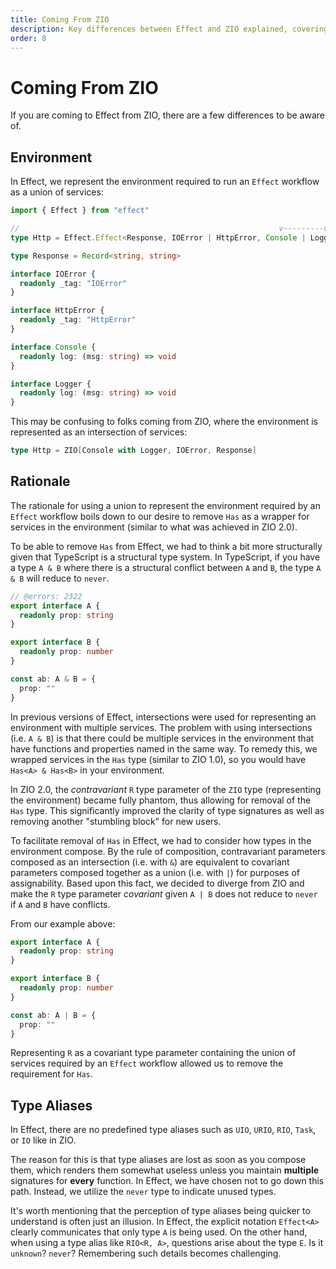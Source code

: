 ```yaml
---
title: Coming From ZIO
description: Key differences between Effect and ZIO explained, covering the representation of the environment, removal of `Has`, and the absence of predefined type aliases like `UIO`, `URIO`, `RIO`, `Task`, or `IO` in Effect.
order: 8
---
```


# Coming From ZIO

If you are coming to Effect from ZIO, there are a few differences to be aware of.

## Environment

In Effect, we represent the environment required to run an `Effect` workflow as a union of services:

```ts twoslash
import { Effect } from "effect"

//                                                          v---------v---- `R` is a union of Console | Logger
type Http = Effect.Effect<Response, IOError | HttpError, Console | Logger>

type Response = Record<string, string>

interface IOError {
  readonly _tag: "IOError"
}

interface HttpError {
  readonly _tag: "HttpError"
}

interface Console {
  readonly log: (msg: string) => void
}

interface Logger {
  readonly log: (msg: string) => void
}
```

This may be confusing to folks coming from ZIO, where the environment is represented as an intersection of services:

```scala
type Http = ZIO[Console with Logger, IOError, Response]
```

## Rationale

The rationale for using a union to represent the environment required by an `Effect` workflow boils down to our desire to remove `Has` as a wrapper for services in the environment (similar to what was achieved in ZIO 2.0).

To be able to remove `Has` from Effect, we had to think a bit more structurally given that TypeScript is a structural type system. In TypeScript, if you have a type `A & B` where there is a structural conflict between `A` and `B`, the type `A & B` will reduce to `never`.

```ts twoslash
// @errors: 2322
export interface A {
  readonly prop: string
}

export interface B {
  readonly prop: number
}

const ab: A & B = {
  prop: ""
}
```

In previous versions of Effect, intersections were used for representing an environment with multiple services. The problem with using intersections (i.e. `A & B`) is that there could be multiple services in the environment that have functions and properties named in the same way. To remedy this, we wrapped services in the `Has` type (similar to ZIO 1.0), so you would have `Has<A> & Has<B>` in your environment.

In ZIO 2.0, the _contravariant_ `R` type parameter of the `ZIO` type (representing the environment) became fully phantom, thus allowing for removal of the `Has` type. This significantly improved the clarity of type signatures as well as removing another "stumbling block" for new users.

To facilitate removal of `Has` in Effect, we had to consider how types in the environment compose. By the rule of composition, contravariant parameters composed as an intersection (i.e. with `&`) are equivalent to covariant parameters composed together as a union (i.e. with `|`) for purposes of assignability. Based upon this fact, we decided to diverge from ZIO and make the `R` type parameter _covariant_ given `A | B` does not reduce to `never` if `A` and `B` have conflicts.

From our example above:

```ts twoslash
export interface A {
  readonly prop: string
}

export interface B {
  readonly prop: number
}

const ab: A | B = {
  prop: ""
}
```

Representing `R` as a covariant type parameter containing the union of services required by an `Effect` workflow allowed us to remove the requirement for `Has`.

## Type Aliases

In Effect, there are no predefined type aliases such as `UIO`, `URIO`, `RIO`, `Task`, or `IO` like in ZIO.

The reason for this is that type aliases are lost as soon as you compose them, which renders them somewhat useless unless you maintain **multiple** signatures for **every** function. In Effect, we have chosen not to go down this path. Instead, we utilize the `never` type to indicate unused types.

It's worth mentioning that the perception of type aliases being quicker to understand is often just an illusion. In Effect, the explicit notation `Effect<A>` clearly communicates that only type `A` is being used. On the other hand, when using a type alias like `RIO<R, A>`, questions arise about the type `E`. Is it `unknown`? `never`? Remembering such details becomes challenging.
